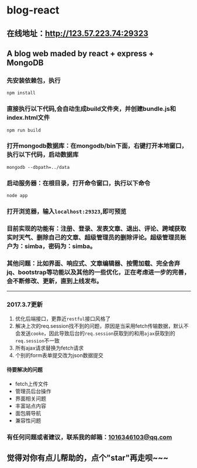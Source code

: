 ﻿# blog-react
## 在线地址：http://123.57.223.74:29323
## A blog web maded by react + express + MongoDB
### 先安装依赖包，执行
```
npm install
```

### 直接执行以下代码,会自动生成build文件夹，并创建bundle.js和index.html文件
```
npm run build
```
### 打开mongodb数据库：在mongodb/bin下面，右键打开本地窗口，执行以下代码，启动数据库
```
mongodb --dbpath=../data
```
### 启动服务器：在根目录，打开命令窗口，执行以下命令

```
node app
```

### 打开浏览器，输入`localhost:29323`,即可预览

### 目前实现的功能有：注册、登录、发表文章、退出、评论、跨域获取实时天气、删除自己的文章、超级管理员的删除评论。超级管理员账户为：simba，密码为：simba。

### 其他问题：比如界面、响应式、文章编辑器、按需加载、完全舍弃jq、bootstrap等功能以及其他的一些优化，正在考虑进一步的完善，会不断修改、更新，直到上线发布。
***
### 2017.3.7更新

1. 优化后端接口，更靠近`restful`接口风格了
2. 解决上次的req.session找不到的问题，原因是当采用fetch传输数据，默认不会发送`cooke`，因此导致后台的`req.session`获取到的和用`ajax`获取到的`req.session`不一致
3. 所有ajax请求替换为fetch请求
4. 个别的form表单提交改为json数据提交

####  待要解决的问题
- fetch上传文件
- 管理员后台操作
- 界面相关问题
- 丰富站点内容
- 面包屑导航
- 兼容性问题

### 有任何问题或者建议，联系我的邮箱：1016346103@qq.com

## 觉得对你有点儿帮助的，点个"star"再走呗~~~






